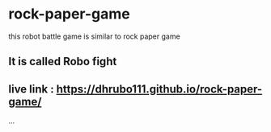 # rock-paper-game

this robot battle game is similar to rock paper game

## It is called Robo fight 

## live link : https://dhrubo111.github.io/rock-paper-game/


...

